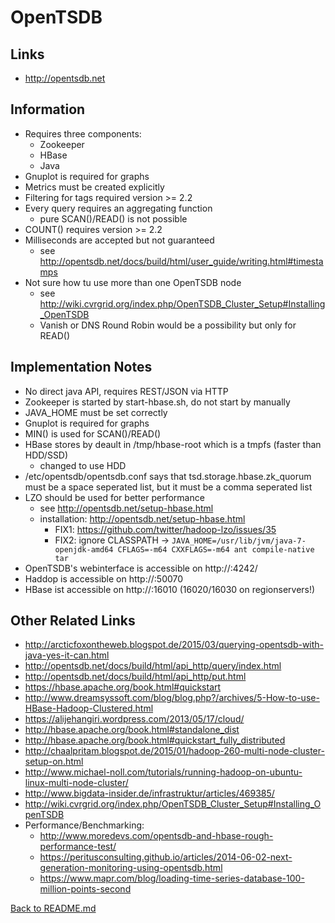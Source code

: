 # OpenTSDB

## Links

* http://opentsdb.net

## Information

* Requires three components:
    * Zookeeper
    * HBase
    * Java
* Gnuplot is required for graphs
* Metrics must be created explicitly
* Filtering for tags required version >= 2.2
* Every query requires an aggregating function
    * pure SCAN()/READ() is not possible
* COUNT() requires version >= 2.2
* Milliseconds are accepted but not guaranteed
    * see http://opentsdb.net/docs/build/html/user_guide/writing.html#timestamps
* Not sure how tu use more than one OpenTSDB node
    * see http://wiki.cvrgrid.org/index.php/OpenTSDB_Cluster_Setup#Installing_OpenTSDB
    * Vanish or DNS Round Robin would be a possibility but only for READ()

## Implementation Notes

* No direct java API, requires REST/JSON via HTTP
* Zookeeper is started by start-hbase.sh, do not start by manually
* JAVA_HOME must be set correctly
* Gnuplot is required for graphs
* MIN() is used for SCAN()/READ()
* HBase stores by deault in /tmp/hbase-root which is a tmpfs (faster than HDD/SSD)
    * changed to use HDD
* /etc/opentsdb/opentsdb.conf says that tsd.storage.hbase.zk_quorum must be a space seperated list, but it must be a comma seperated list
* LZO should be used for better performance
    * see http://opentsdb.net/setup-hbase.html
    * installation: http://opentsdb.net/setup-hbase.html
        * FIX1: https://github.com/twitter/hadoop-lzo/issues/35
        * FIX2: ignore CLASSPATH -> `JAVA_HOME=/usr/lib/jvm/java-7-openjdk-amd64 CFLAGS=-m64 CXXFLAGS=-m64 ant compile-native tar`
* OpenTSDB's webinterface is accessible on http://<IP>:4242/
* Haddop is accessible on http://<IP>:50070
* HBase ist accessible on http://<IP>:16010 (16020/16030 on regionservers!)
## Other Related Links

* http://arcticfoxontheweb.blogspot.de/2015/03/querying-opentsdb-with-java-yes-it-can.html
* http://opentsdb.net/docs/build/html/api_http/query/index.html
* http://opentsdb.net/docs/build/html/api_http/put.html
* https://hbase.apache.org/book.html#quickstart
* http://www.dreamsyssoft.com/blog/blog.php?/archives/5-How-to-use-HBase-Hadoop-Clustered.html
* https://alijehangiri.wordpress.com/2013/05/17/cloud/
* http://hbase.apache.org/book.html#standalone_dist
* http://hbase.apache.org/book.html#quickstart_fully_distributed
* http://chaalpritam.blogspot.de/2015/01/hadoop-260-multi-node-cluster-setup-on.html
* http://www.michael-noll.com/tutorials/running-hadoop-on-ubuntu-linux-multi-node-cluster/
* http://www.bigdata-insider.de/infrastruktur/articles/469385/
* http://wiki.cvrgrid.org/index.php/OpenTSDB_Cluster_Setup#Installing_OpenTSDB
* Performance/Benchmarking:
    * http://www.moredevs.com/opentsdb-and-hbase-rough-performance-test/
    * https://peritusconsulting.github.io/articles/2014-06-02-next-generation-monitoring-using-opentsdb.html
    * https://www.mapr.com/blog/loading-time-series-database-100-million-points-second

[Back to README.md](../../README.md)
